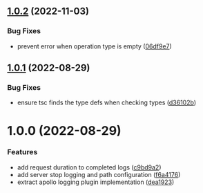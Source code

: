 ## [1.0.2](https://github.com/tubbo/apollo-server-logging/compare/v1.0.1...v1.0.2) (2022-11-03)


### Bug Fixes

* prevent error when operation type is empty ([06df9e7](https://github.com/tubbo/apollo-server-logging/commit/06df9e73b7baa34ceae3bb5d47924f51bd04a4c4))

## [1.0.1](https://github.com/tubbo/apollo-server-logging/compare/v1.0.0...v1.0.1) (2022-08-29)


### Bug Fixes

* ensure tsc finds the type defs when checking types ([d36102b](https://github.com/tubbo/apollo-server-logging/commit/d36102b8e561711161b4426135629c8e8ca34630))

# 1.0.0 (2022-08-29)


### Features

* add request duration to completed logs ([c9bd9a2](https://github.com/tubbo/apollo-server-logging/commit/c9bd9a21d9ec4041eb02d1d532ca7654493669fa))
* add server stop logging and path configuration ([f6a4176](https://github.com/tubbo/apollo-server-logging/commit/f6a41763c4f399c515266f42c7b9efaa6b7010bb))
* extract apollo logging plugin implementation ([dea1923](https://github.com/tubbo/apollo-server-logging/commit/dea1923a7b05dedf41996d6ff69a244662674f1c))
